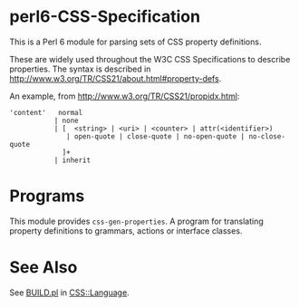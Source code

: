 perl6-CSS-Specification
=======================
This is a Perl 6 module for parsing sets of CSS property definitions.

These are widely used throughout the W3C CSS Specifications to describe properties.
The syntax is described in http://www.w3.org/TR/CSS21/about.html#property-defs.

An example, from http://www.w3.org/TR/CSS21/propidx.html:

    'content'	normal
               | none
               | [  <string> | <uri> | <counter> | attr(<identifier>)
                  | open-quote | close-quote | no-open-quote | no-close-quote
                 ]+
               | inherit


Programs
========
This module provides `css-gen-properties`. A program for translating property definitions
to grammars, actions or interface classes.

See Also
========
See [BUILD.pl](https://github.com/p6-css/perl6-CSS-Language/blob/master/BUILD.pl) in [CSS::Language](https://github.com/p6-css/perl6-CSS-Language).
